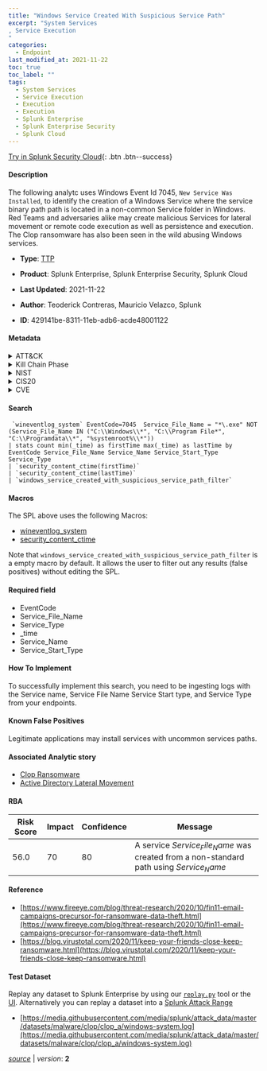 ```yaml
---
title: "Windows Service Created With Suspicious Service Path"
excerpt: "System Services
, Service Execution
"
categories:
  - Endpoint
last_modified_at: 2021-11-22
toc: true
toc_label: ""
tags:
  - System Services
  - Service Execution
  - Execution
  - Execution
  - Splunk Enterprise
  - Splunk Enterprise Security
  - Splunk Cloud
---
```




[Try in Splunk Security Cloud](https://www.splunk.com/en_splunk_app_enrichmentus/cyber-security.html){: .btn .btn--success}

#### Description

The following analytc uses Windows Event Id 7045, `New Service Was Installed`, to identify the creation of a Windows Service where the service binary path path is located in a non-common Service folder in Windows. Red Teams and adversaries alike may create malicious Services for lateral movement or remote code execution as well as persistence and execution. The Clop ransomware has also been seen in the wild abusing Windows services.

- **Type**: [TTP](https://github.com/splunk/security_content/wiki/Detection-Analytic-Types)
- **Product**: Splunk Enterprise, Splunk Enterprise Security, Splunk Cloud


- **Last Updated**: 2021-11-22
- **Author**: Teoderick Contreras, Mauricio Velazco, Splunk
- **ID**: 429141be-8311-11eb-adb6-acde48001122


#### Metadata

<details>
  <summary>ATT&CK</summary>


| ID             | Technique        |  Tactic             |
| -------------- | ---------------- |-------------------- |
| [T1569](https://attack.mitre.org/techniques/T1569/) | System Services | Execution |

| [T1569.002](https://attack.mitre.org/techniques/T1569/002/) | Service Execution | Execution |

</details>


<details>
  <summary>Kill Chain Phase</summary>

* Exploitation


</details>


<details>
  <summary>NIST</summary>



</details>

<details>
  <summary>CIS20</summary>



</details>

<details>
  <summary>CVE</summary>



</details>

#### Search

```
 `wineventlog_system` EventCode=7045  Service_File_Name = "*\.exe" NOT (Service_File_Name IN ("C:\\Windows\\*", "C:\\Program File*", "C:\\Programdata\\*", "%systemroot%\\*")) 
| stats count min(_time) as firstTime max(_time) as lastTime by EventCode Service_File_Name Service_Name Service_Start_Type Service_Type 
| `security_content_ctime(firstTime)` 
| `security_content_ctime(lastTime)` 
| `windows_service_created_with_suspicious_service_path_filter`
```

#### Macros
The SPL above uses the following Macros:
* [wineventlog_system](https://github.com/splunk/security_content/blob/develop/macros/wineventlog_system.yml)
* [security_content_ctime](https://github.com/splunk/security_content/blob/develop/macros/security_content_ctime.yml)

Note that `windows_service_created_with_suspicious_service_path_filter` is a empty macro by default. It allows the user to filter out any results (false positives) without editing the SPL.

#### Required field
* EventCode
* Service_File_Name
* Service_Type
* _time
* Service_Name
* Service_Start_Type


#### How To Implement
To successfully implement this search, you need to be ingesting logs with the Service name, Service File Name Service Start type, and Service Type from your endpoints.

#### Known False Positives
Legitimate applications may install services with uncommon services paths.

#### Associated Analytic story
* [Clop Ransomware](/stories/clop_ransomware)
* [Active Directory Lateral Movement](/stories/active_directory_lateral_movement)




#### RBA

| Risk Score  | Impact      | Confidence   | Message      |
| ----------- | ----------- |--------------|--------------|
| 56.0 | 70 | 80 | A service $Service_File_Name$ was created from a non-standard path using $Service_Name$ |


#### Reference

* [https://www.fireeye.com/blog/threat-research/2020/10/fin11-email-campaigns-precursor-for-ransomware-data-theft.html](https://www.fireeye.com/blog/threat-research/2020/10/fin11-email-campaigns-precursor-for-ransomware-data-theft.html)
* [https://blog.virustotal.com/2020/11/keep-your-friends-close-keep-ransomware.html](https://blog.virustotal.com/2020/11/keep-your-friends-close-keep-ransomware.html)



#### Test Dataset
Replay any dataset to Splunk Enterprise by using our [`replay.py`](https://github.com/splunk/attack_data#using-replaypy) tool or the [UI](https://github.com/splunk/attack_data#using-ui).
Alternatively you can replay a dataset into a [Splunk Attack Range](https://github.com/splunk/attack_range#replay-dumps-into-attack-range-splunk-server)


* [https://media.githubusercontent.com/media/splunk/attack_data/master/datasets/malware/clop/clop_a/windows-system.log](https://media.githubusercontent.com/media/splunk/attack_data/master/datasets/malware/clop/clop_a/windows-system.log)



[*source*](https://github.com/splunk/security_content/tree/develop/detections/endpoint/windows_service_created_with_suspicious_service_path.yml) \| *version*: **2**